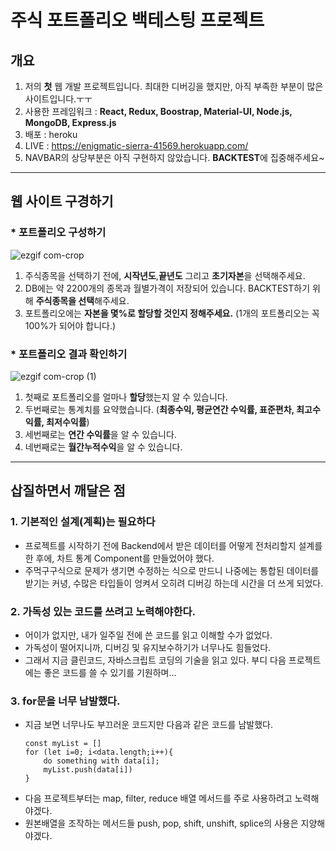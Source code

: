 # 주식 포트폴리오 백테스팅 프로젝트

## 개요

1. 저의 **첫** 웹 개발 프로젝트입니다. 최대한 디버깅을 했지만, 아직 부족한 부분이 많은사이트입니다.ㅜㅜ
2. 사용한 프레임워크 : **React, Redux, Boostrap, Material-UI, Node.js, MongoDB, Express.js**
3. 배포 : heroku
4. LIVE : https://enigmatic-sierra-41569.herokuapp.com/
5. NAVBAR의 상당부분은 아직 구현하지 않았습니다. **BACKTEST**에 집중해주세요~

---

## 웹 사이트 구경하기

### \* 포트폴리오 구성하기

![ezgif com-crop](https://user-images.githubusercontent.com/30207544/94329812-3fc47280-fff9-11ea-8d3f-470a4c947200.gif)

1. 주식종목을 선택하기 전에, **시작년도**,**끝년도** 그리고 **초기자본**을 선택해주세요.
2. DB에는 약 2200개의 종목과 월별가격이 저장되어 있습니다. BACKTEST하기 위해 **주식종목을 선택**해주세요.
3. 포트폴리오에는 **자본을 몇%로 할당할 것인지 정해주세요.** (1개의 포트폴리오는 꼭 100%가 되어야 합니다.)

### \* 포트폴리오 결과 확인하기

![ezgif com-crop (1)](https://user-images.githubusercontent.com/30207544/94329917-240d9c00-fffa-11ea-9a03-ab874690bdee.gif)

1. 첫째로 포트폴리오를 얼마나 **할당**했는지 알 수 있습니다.
2. 두번째로는 통계치를 요약했습니다.
   (**최종수익, 평균연간 수익률, 표준편차, 최고수익률, 최저수익률**)
3. 세번째로는 **연간 수익률**을 알 수 있습니다.
4. 네번째로는 **월간누적수익**을 알 수 있습니다.

---

## 삽질하면서 깨달은 점

### **1. 기본적인 설계(계획)는 필요하다**

- 프로젝트를 시작하기 전에 Backend에서 받은 데이터를 어떻게 전처리할지 설계를 한 후에, 차트 통계 Component를 만들었어야 했다.
- 주먹구구식으로 문제가 생기면 수정하는 식으로 만드니 나중에는 통합된 데이터를 받기는 커녕, 수많은 타입들이 엉켜서 오히려 디버깅 하는데 시간을 더 쓰게 되었다.

### **2. 가독성 있는 코드를 쓰려고 노력해야한다.**

- 어이가 없지만, 내가 일주일 전에 쓴 코드를 읽고 이해할 수가 없었다.
- 가독성이 떨어지니까, 디버깅 및 유지보수하기가 너무나도 힘들었다.
- 그래서 지금 클린코드, 자바스크립트 코딩의 기술을 읽고 있다. 부디 다음 프로젝트에는 좋은 코드를 쓸 수 있기를 기원하며...

### **3. for문을 너무 남발했다.**

- 지금 보면 너무나도 부끄러운 코드지만 다음과 같은 코드를 남발했다.
  ```
  const myList = []
  for (let i=0; i<data.length;i++){
      do something with data[i];
      myList.push(data[i])
  }
  ```
- 다음 프로젝트부터는 map, filter, reduce 배열 메서드를 주로 사용하려고 노력해야겠다.
- 원본배열을 조작하는 메서드들 push, pop, shift, unshift, splice의 사용은 지양해야겠다.
